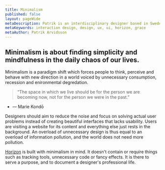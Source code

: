 ```yaml
---
title: Minimalism
published: false
layout: pageWide
metaDescription: Patrik is an interdisciplinary designer based in Sweden. He helps clients reimagine, prototype and design solutions for user interaction problems.
metaKeywords: interaction design, design, ux, ui, horizon, grace
metaAuthor: Patrik Arvidsson
---
```


## Minimalism is about finding simplicity and mindfulness in the daily chaos of our lives.

Minimalism is a paradigm shift which forces people to think, perceive and behave with new direction in a world voiced by unnecessary consumption, recession and enironmental degredation.

> “The space in which we live should be for the person we are becoming now, not for the person we were in the past.”
- — Marie Kondō

Designers should aim to reduce the noise and focus on solving actual user problems instead of creating beautiful interfaces that lacks usability. Users are visiting a website for its content and everything else just rests in the background. An overload of unnecessary design is thus equal to an overload of information pollution, and the world does not need more pollution.

[Horizon](/work/horizon) is built with minimalism in mind. It doesn't contain or require things such as tracking tools, unnecessary code or fancy effects. It is there to serve a purpose, and to document a designer's professional life.
